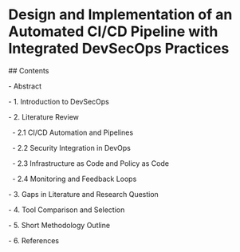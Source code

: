 <h1>Design and Implementation of an Automated CI/CD Pipeline with Integrated DevSecOps Practices</h1>





\## Contents



\- Abstract  

\- 1. Introduction to DevSecOps  

\- 2. Literature Review  

&nbsp; - 2.1 CI/CD Automation and Pipelines  

&nbsp; - 2.2 Security Integration in DevOps  

&nbsp; - 2.3 Infrastructure as Code and Policy as Code  

&nbsp; - 2.4 Monitoring and Feedback Loops  

\- 3. Gaps in Literature and Research Question  

\- 4. Tool Comparison and Selection  

\- 5. Short Methodology Outline  

\- 6. References



